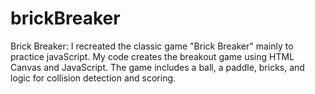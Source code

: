 # brickBreaker
Brick Breaker: I recreated the classic game "Brick Breaker" mainly to practice javaScript.
My code creates the breakout game using HTML Canvas and JavaScript. The game includes a ball, a paddle, bricks, and logic for collision detection and scoring.
